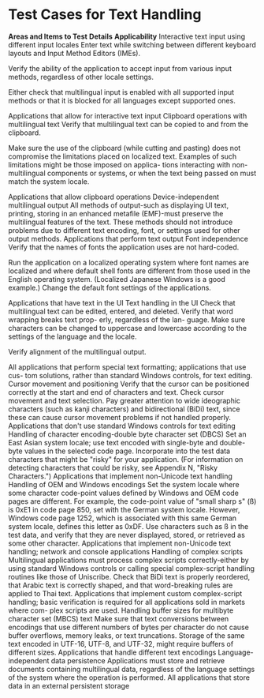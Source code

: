 

# Test Cases for Text Handling

**Areas and Items to Test**
**Details**
**Applicability**
Interactive text input using different input locales
Enter text while switching between different keyboard layouts and Input Method Editors (IMEs).

Verify the ability of the application to accept input from various input methods, regardless of other locale settings.

Either check that multilingual input is enabled with all supported input methods or that it is blocked for all languages except supported ones.

Applications that allow for interactive text input
Clipboard operations with multilingual text
Verify that multilingual text can be copied to and from the clipboard.

Make sure the use of the clipboard (while cutting and pasting) does not compromise the limitations placed on localized text. Examples of such limitations might be those imposed on applica- tions interacting with non- multilingual components or systems, or when the text being passed on must match the system locale.

Applications that allow clipboard operations
Device-independent multilingual output
All methods of output-such as displaying UI text, printing, storing in an enhanced metafile (EMF)-must preserve the multilingual features of the text. These methods should not introduce problems due to different text encoding, font, or settings used for other output methods.
Applications that perform text output
Font independence
Verify that the names of fonts the application uses are not hard-coded.

Run the application on a localized operating system where font names are localized and where default shell fonts are different from those used in the English operating system. (Localized Japanese Windows is a good example.) Change the default font settings of the applications.

Applications that have text in the UI
Text handling in the UI
Check that multilingual text can be edited, entered, and deleted. Verify that word wrapping breaks text prop- erly, regardless of the lan- guage. Make sure characters can be changed to uppercase and lowercase according to the settings of the language and the locale.

Verify alignment of the multilingual output.

All applications that perform special text formatting; applications that use cus- tom solutions, rather than standard Windows controls, for text editing.
Cursor movement and positioning
Verify that the cursor can be positioned correctly at the start and end of characters and text. Check cursor movement and text selection. Pay greater attention to wide ideographic characters (such as kanji characters) and bidirectional (BiDi) text, since these can cause cursor movement problems if not handled properly.
Applications that don't use standard Windows controls for text editing
Handling of character encoding-double byte character set (DBCS)
Set an East Asian system locale; use text encoded with single-byte and double-byte values in the selected code page. Incorporate into the test data characters that might be "risky" for your application. (For information on detecting characters that could be risky, see Appendix N, "Risky Characters.")
Applications that implement non-Unicode text handling
Handling of OEM and Windows encodings
Set the system locale where some character code-point values defined by Windows and OEM code pages are different. For example, the code-point value of "small sharp s" (ß) is 0xE1 in code page 850, set with the German system locale. However, Windows code page 1252, which is associated with this same German system locale, defines this letter as 0xDF. Use characters such as ß in the test data, and verify that they are never displayed, stored, or retrieved as some other character.
Applications that implement non-Unicode text handling; network and console applications
Handling of complex scripts
Multilingual applications must process complex scripts correctly-either by using standard Windows controls or calling special complex-script handling routines like those of Uniscribe. Check that BiDi text is properly reordered, that Arabic text is correctly shaped, and that word-breaking rules are applied to Thai text.
Applications that implement custom complex-script handling; basic verification is required for all applications sold in markets where com- plex scripts are used.
Handling buffer sizes for multibyte character set (MBCS) text
Make sure that text conversions between encodings that use different numbers of bytes per character do not cause buffer overflows, memory leaks, or text truncations. Storage of the same text encoded in UTF-16, UTF-8, and UTF-32, might require buffers of different sizes.
Applications that handle different text encodings
Language-independent data persistence
Applications must store and retrieve documents containing multilingual data, regardless of the language settings of the system where the operation is performed.
All applications that store data in an external persistent storage


